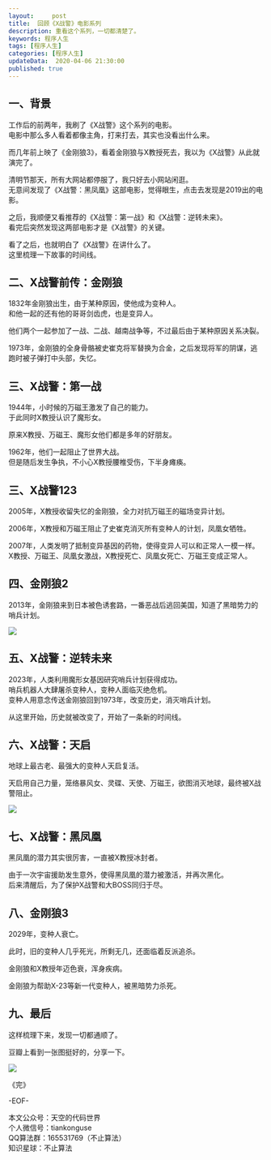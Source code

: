 ```yaml
---   
layout:     post  
title:  回顾《X战警》电影系列
description: 重看这个系列，一切都清楚了。  
keywords: 程序人生  
tags: [程序人生]    
categories: [程序人生]  
updateData:  2020-04-06 21:30:00  
published: true  
---  
```



## 一、背景  


工作后的前两年，我刷了《X战警》这个系列的电影。  
电影中那么多人看着都像主角，打来打去，其实也没看出什么来。  


而几年前上映了《金刚狼3》，看着金刚狼与X教授死去，我以为《X战警》从此就演完了。  


清明节那天，所有大网站都停服了，我只好去小网站闲逛。  
无意间发现了《X战警：黑凤凰》这部电影，觉得眼生，点击去发现是2019出的电影。  


之后，我顺便又看推荐的《X战警：第一战》和《X战警：逆转未来》。  
看完后突然发现这两部电影才是《X战警》的关键。  


看了之后，也就明白了《X战警》在讲什么了。  
这里梳理一下故事的时间线。  


## 二、X战警前传：金刚狼  


1832年金刚狼出生，由于某种原因，使他成为变种人。  
和他一起的还有他的哥哥剑齿虎，也是变异人。  


他们两个一起参加了一战、二战、越南战争等，不过最后由于某种原因关系决裂。  


1973年，金刚狼的全身骨骼被史崔克将军替换为合金，之后发现将军的阴谋，逃跑时被子弹打中头部，失忆。  


## 三、X战警：第一战  


1944年，小时候的万磁王激发了自己的能力。  
于此同时X教授认识了魔形女。  


原来X教授、万磁王、魔形女他们都是多年的好朋友。  


1962年，他们一起阻止了世界大战。  
但是随后发生争执，不小心X教授腰椎受伤，下半身瘫痪。  


## 三、X战警123  


2005年，X教授收留失忆的金刚狼，全力对抗万磁王的磁场变异计划。  


2006年，X教授和万磁王阻止了史崔克消灭所有变种人的计划，凤凰女牺牲。  


2007年，人类发明了抵制变异基因的药物，使得变异人可以和正常人一模一样。  
X教授、万磁王、凤凰女激战，X教授死亡、凤凰女死亡、万磁王变成正常人。  



## 四、金刚狼2  


2013年，金刚狼来到日本被色诱套路，一番恶战后逃回美国，知道了黑暗势力的哨兵计划。  


![](https://res2020.tiankonguse.com/images/2020/04/06/001.png)  


## 五、X战警：逆转未来  


2023年，人类利用魔形女基因研究哨兵计划获得成功。  
哨兵机器人大肆屠杀变种人，变种人面临灭绝危机。  
变种人用意念传送金刚狼回到1973年，改变历史，消灭哨兵计划。



从这里开始，历史就被改变了，开始了一条新的时间线。



## 六、X战警：天启  


地球上最古老、最强大的变种人天启复活。  


天启用自己力量，笼络暴风女、灵碟、天使、万磁王，欲图消灭地球，最终被X战警阻止。


![](https://res2020.tiankonguse.com/images/2020/04/06/002.png)  



## 七、X战警：黑凤凰  


黑凤凰的潜力其实很厉害，一直被X教授冰封者。  


由于一次宇宙援助发生意外，使得黑凤凰的潜力被激活，并再次黑化。  
后来清醒后，为了保护X战警和大BOSS同归于尽。  


## 八、金刚狼3  


2029年，变种人衰亡。  


此时，旧的变种人几乎死光，所剩无几，还面临着反派追杀。  


金刚狼和X教授年迈色衰，浑身疾病。  


金刚狼为帮助X-23等新一代变种人，被黑暗势力杀死。



## 九、最后  


这样梳理下来，发现一切都通顺了。  


豆瓣上看到一张图挺好的，分享一下。  



![](https://res2020.tiankonguse.com/images/2020/04/06/003.png)  



《完》


-EOF-  



本文公众号：天空的代码世界  
个人微信号：tiankonguse  
QQ算法群：165531769（不止算法）  
知识星球：不止算法  

